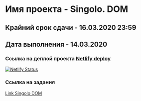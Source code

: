 # Имя проекта - Singolo. DOM
## Крайний срок сдачи - 16.03.2020 23:59
## Дата выполнения - 14.03.2020

### Ссылка на деплой проекта [Netlify deploy](https://singolo-dom-nazarov.netlify.com/)

[![Netlify Status](https://api.netlify.com/api/v1/badges/e3271afc-23bf-441f-82d7-00d29a5b5b72/deploy-status)](https://app.netlify.com/sites/singolo-dom-nazarov/deploys)

### Ссылка на задания 
[Link Singolo DOM](https://github.com/rolling-scopes-school/tasks/blob/master/tasks/markups/level-2/singolo/singolo-DOM-ru.md)
